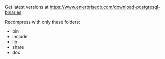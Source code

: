 Get latest versions at  https://www.enterprisedb.com/download-postgresql-binaries

Recompress with only these folders:
- bin
- include
- lib
- share
- doc
